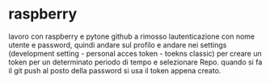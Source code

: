 # raspberry
lavoro con raspberry e pytone
github a rimosso lautenticazione con nome utente e password, quindi andare sul profilo e andare nei settings (development setting - personal acces token - toekns classic) per creare un token per un determinato periodo di tempo e selezionare Repo.
quando si fa il git push al posto della password si usa il token appena creato.
